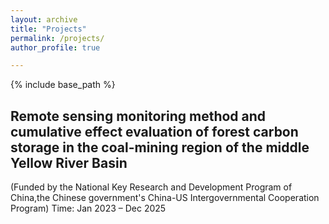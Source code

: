 ```yaml
---
layout: archive
title: "Projects"
permalink: /projects/
author_profile: true

---
```


{% include base_path %}

## Remote sensing monitoring method and cumulative effect evaluation of forest carbon storage in the coal-mining region of the middle Yellow River Basin
(Funded by the National Key Research and Development Program of China,the Chinese government's China-US Intergovernmental Cooperation Program)
Time: Jan 2023 – Dec 2025  

